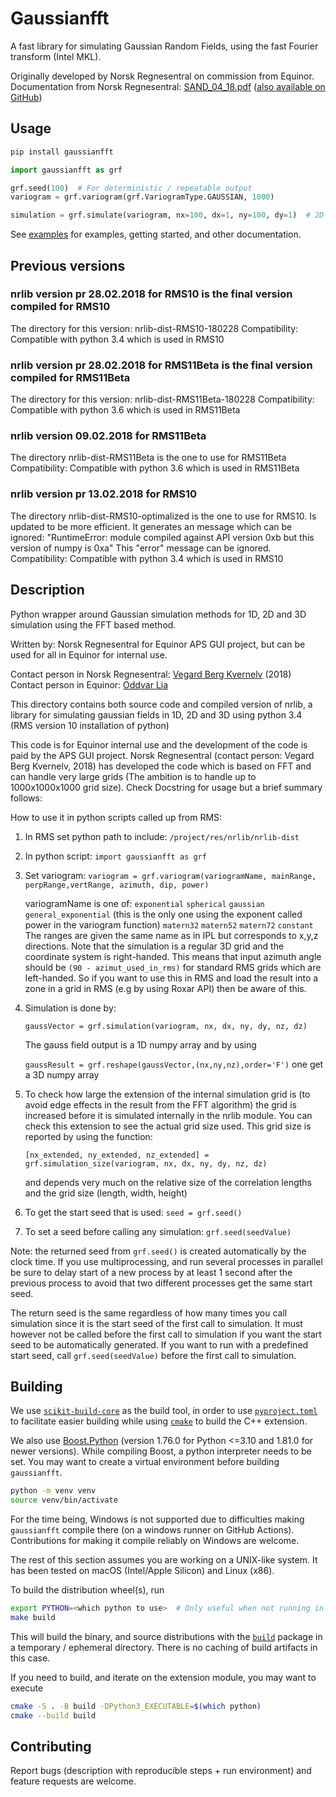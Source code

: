 # Gaussianfft

A fast library for simulating Gaussian Random Fields, using the fast Fourier transform (Intel MKL).

Originally developed by Norsk Regnesentral on commission from Equinor.
Documentation from Norsk Regnesentral: [SAND_04_18.pdf](doc/SAND_04_18.pdf) ([also available on GitHub](https://github.com/equinor/gaussianfft/blob/master/doc/SAND_04_18.pdf))

## Usage

```bash
pip install gaussianfft
```

```python
import gaussianfft as grf

grf.seed(100)  # For deterministic / repeatable output
variogram = grf.variogram(grf.VariogramType.GAUSSIAN, 1000)

simulation = grf.simulate(variogram, nx=100, dx=1, ny=100, dy=1)  # 2D 100 x 100 grid
```

See [examples](examples/) for examples, getting started, and other documentation.


## Previous versions

### nrlib version pr 28.02.2018  for RMS10 is the final version compiled for RMS10
The directory  for this version: nrlib-dist-RMS10-180228
Compatibility: Compatible with python 3.4 which is used in RMS10

### nrlib version pr 28.02.2018  for RMS11Beta is the final version compiled for RMS11Beta
The directory  for this version: nrlib-dist-RMS11Beta-180228
Compatibility: Compatible with python 3.6 which is used in RMS11Beta

### nrlib version 09.02.2018 for RMS11Beta
The directory nrlib-dist-RMS11Beta is the one to use for RMS11Beta
Compatibility: Compatible with python 3.6 which is used in RMS11Beta

### nrlib version pr 13.02.2018  for RMS10
The directory nrlib-dist-RMS10-optimalized is the one to use for RMS10.
Is updated to be more efficient. It generates an message which can be ignored:
   "RuntimeError: module compiled against API version 0xb but this version of numpy is 0xa"
This "error" message can be ignored.
Compatibility: Compatible with python 3.4 which is used in RMS10


##  Description
Python wrapper around Gaussian simulation methods for 1D, 2D and 3D simulation using the FFT based method.

Written by: Norsk Regnesentral for Equinor APS GUI project, but can be used for all in Equinor for internal use.

Contact person in Norsk Regnesentral: [Vegard Berg Kvernelv](mailto:Vegard.Kvernelv@nr.no) (2018)
Contact person in Equinor: [Oddvar Lia](mailto:olia@equinor.com)


This directory contains both source code and compiled version of nrlib,
a library for simulating gaussian fields in 1D, 2D and 3D using python 3.4 (RMS version 10 installation of python)

This code is for Equinor internal use and the development of the code is paid by the APS GUI project.
Norsk Regnesentral (contact person: Vegard Berg Kvernelv, 2018) has developed the code which is based on FFT
and can handle very large grids (The ambition is to handle up to 1000x1000x1000  grid size).
Check Docstring for usage but a brief summary follows:

How to use it in python scripts called up from RMS:
1. In RMS set python path to include: `/project/res/nrlib/nrlib-dist`
2. In python script: `import gaussianfft as grf`
3. Set variogram:
   `variogram = grf.variogram(variogramName, mainRange, perpRange,vertRange, azimuth, dip, power)`

   variogramName is one of:
              `exponential`
              `spherical`
              `gaussian`
              `general_exponential`  (this is the only one using the exponent called power in the variogram function)
              `matern32`
              `matern52`
              `matern72`
              `constant`
The ranges are given the same name as in IPL but corresponds to x,y,z directions.
Note that the simulation is a regular 3D grid and the coordinate system is right-handed. This means that input azimuth angle
should be  `(90 - azimut_used_in_rms)` for standard RMS grids which are left-handed.
So if you want to use this in RMS and load the result into a zone in a grid in RMS (e.g by using Roxar API) then be aware of this.

4. Simulation is done by:

   `gaussVector = grf.simulation(variogram, nx, dx, ny, dy, nz, dz)`

   The gauss field output is a 1D numpy array and by using

   `gaussResult = grf.reshape(gaussVector,(nx,ny,nz),order='F')`   one get a 3D numpy array

5. To check how large the extension of the internal simulation grid is (to avoid edge effects in the result from the FFT algorithm)
the grid is increased before it is simulated internally in the nrlib module. You can check this extension to see the actual grid size used.
This grid size is reported by using the function:

   `[nx_extended, ny_extended, nz_extended] = grf.simulation_size(variogram, nx, dx, ny, dy, nz, dz)`

    and depends very much on the relative size of the correlation lengths and the grid size (length, width, height)

6. To get the start seed that is used:
  `seed = grf.seed()`

7. To set a seed before calling any simulation:
  `grf.seed(seedValue)`

Note: the returned seed from `grf.seed()` is created automatically by the clock time. If you use multiprocessing, and run several processes in parallel
be sure to delay start of a new process by at least 1 second after the previous process to avoid that two different processes get the same start seed.

The return seed is the same regardless of how many times you call simulation since it is the start seed of the first call to simulation.
It must however not be called before the first call to simulation if you want the start seed to be automatically generated.
If you want to run with a predefined start seed, call `grf.seed(seedValue)` before the first call to simulation.



## Building
We use [`scikit-build-core`](https://scikit-build-core.readthedocs.io/en/latest/index.html) as the build tool, in order to use [`pyproject.toml`](https://pip.pypa.io/en/stable/reference/build-system/pyproject-toml/) to facilitate easier building while using [`cmake`](https://cmake.org) to build the C++ extension.

We also use [Boost.Python](https://www.boost.org/doc/libs/1_81_0/libs/python/doc/html/index.html) (version 1.76.0 for Python <=3.10 and 1.81.0 for newer versions).
While compiling Boost, a python interpreter needs to be set.
You may want to create a virtual environment before building `gaussianfft`.

```bash
python -m venv venv
source venv/bin/activate
```

For the time being, Windows is not supported due to difficulties making `gaussianfft` compile there (on a windows runner on GitHub Actions).
Contributions for making it compile reliably on Windows are welcome.

The rest of this section assumes you are working on a UNIX-like system.
It has been tested on macOS (Intel/Apple Silicon) and Linux (x86).

To build the distribution wheel(s), run
```bash
export PYTHON=<which python to use>  # Only useful when not running in a virtual environment 
make build
```
This will build the binary, and source distributions with the [`build`](https://github.com/pypa/build) package in a temporary / ephemeral directory.
There is no caching of build artifacts in this case.

If you need to build, and iterate on the extension module, you may want to execute

```bash
cmake -S . -B build -DPython3_EXECUTABLE=$(which python)
cmake --build build
```

## Contributing
Report bugs (description with reproducible steps + run environment) and feature requests are welcome.
